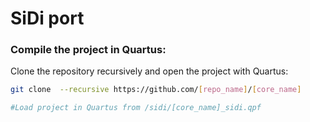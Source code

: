 # SiDi port



### Compile the project in Quartus:

Clone the repository recursively and open the project with Quartus:

```sh
git clone  --recursive https://github.com/[repo_name]/[core_name]

#Load project in Quartus from /sidi/[core_name]_sidi.qpf
```



